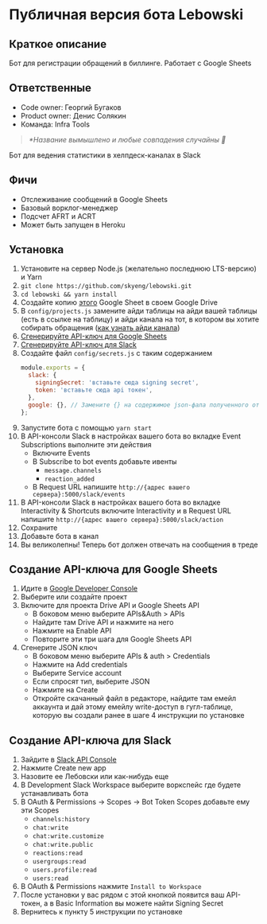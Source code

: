 # Публичная версия бота Lebowski

## Краткое описание
Бот для регистрации обращений в биллинге. Работает с Google Sheets

## Ответственные

- Code owner: Георгий Бугаков
- Product owner: Денис Солякин
- Команда: Infra Tools



> _*Название вымышлено и любые совпадения случайны 🙂_

Бот для ведения статистики в хелпдеск-каналах в Slack

## Фичи
- Отслеживание сообщений в Google Sheets
- Базовый ворклог-менеджер
- Подсчет AFRT и ACRT
- Может быть запущен в Heroku

## Установка
1. Установите на сервер Node.js (желательно последнюю LTS-версию) и Yarn
2. `git clone https://github.com/skyeng/lebowski.git`
3. `cd lebowski && yarn install`
4. Создайте копию [этого](https://docs.google.com/spreadsheets/d/15NmxG28Bqi5dXiegEnXSUD7O0dWk4jHnW6oSRZ7wECg/edit?usp=sharing) Google Sheet в своем Google Drive
5. В `config/projects.js` замените айди таблицы на айди вашей таблицы (есть в ссылке на таблицу) и айди канала на тот, в котором вы хотите собирать обращения ([как узнать айди канала](https://stackoverflow.com/questions/40940327/what-is-the-simplest-way-to-find-a-slack-team-id-and-a-channel-id))
6. [Сгенерируйте API-ключ для Google Sheets](#создание-api-ключа-для-google-sheets)
7. [Сгенерируйте API-ключ для Slack](https://github.com/skyeng/lebowski#создание-api-ключа-для-slack)
8. Создайте файл `config/secrets.js` с таким содержанием
    ```js
    module.exports = {
      slack: {
        signingSecret: 'вставьте сюда signing secret',
        token: 'вставьте сюда api токен',
      },
      google: {}, // Замените {} на содержимое json-фала полученного от Google
    };
    ```
9. Запустите бота с помощью `yarn start`
10. В API-консоли Slack в настройках вашего бота во вкладке Event Subscriptions выполните эти действия
    - Включите Events
    - В Subscribe to bot events добавьте ивенты
        - `message.channels`
        - `reaction_added`
    - В Request URL напишите `http://{адрес вашего сервера}:5000/slack/events`
11. В API-консоли Slack в настройках вашего бота во вкладке Interactivity & Shortcuts включите Interactivity и в Request URL напишите `http://{адрес вашего сервера}:5000/slack/action`
12. Сохраните
13. Добавьте бота в канал
14. Вы великолепны! Теперь бот должен отвечать на сообщения в треде

## Создание API-ключа для Google Sheets
1. Идите в [Google Developer Console](https://console.developers.google.com/project)
2. Выберите или создайте проект
3. Включите для проекта Drive API и Google Sheets API
    - В боковом меню выберите APIs&Auth > APIs
    - Найдите там Drive API и нажмите на него
    - Нажмите на Enable API
    - Повторите эти три шага для Google Sheets API
4. Сгенерите JSON ключ
    - В боковом меню выберите APIs & auth > Credentials
    - Нажмите на Add credentials
    - Выберите Service account
    - Если спросят тип, выберите JSON
    - Нажмите на Create
    - Откройте скачанный файл в редакторе, найдите там емейл аккаунта и дай этому емейлу write-доступ в гугл-таблице, которую вы создали ранее в шаге 4 инструкции по установке


## Создание API-ключа для Slack
1. Зайдите в [Slack API Console](https://api.slack.com/apps)
2. Нажмите Create new app
3. Назовите ее Лебовски или как-нибудь еще
4. В Development Slack Workspace выберите воркспейс где будете устанавливать бота
5. В OAuth & Permissions -> Scopes -> Bot Token Scopes добавьте ему эти Scopes
    - `channels:history`
    - `chat:write`
    - `chat:write.customize`
    - `chat:write.public`
    - `reactions:read`
    - `usergroups:read`
    - `users.profile:read`
    - `users:read`
6. В OAuth & Permissions нажмите `Install to Workspace`
7. После установки у вас рядом с этой кнопкой появится ваш API-токен, а в Basic Information вы можете найти Signing Secret
8. Вернитесь к пункту 5 инструкции по установке